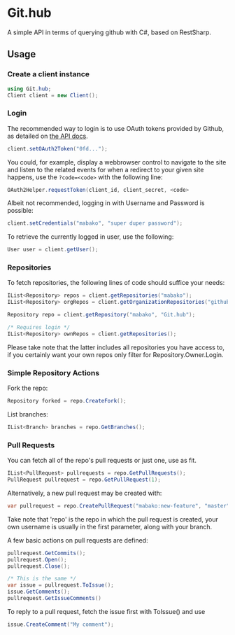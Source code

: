 # Git.hub

A simple API in terms of querying github with C#, based on RestSharp.

## Usage

### Create a client instance

```csharp
using Git.hub;
Client client = new Client();
```

### Login

The recommended way to login is to use OAuth tokens provided by Github,
as detailed on [the API docs](http://developer.github.com/v3/oauth/).

```csharp
client.setOAuth2Token("0fd...");
```

You could, for example, display a webbrowser control to navigate to the
site and listen to the related events for when a redirect to your
given site happens, use the `?code=<code>` with the following line:

```csharp
OAuth2Helper.requestToken(client_id, client_secret, <code>
```

Albeit not recommended, logging in with Username and Password is possible:

```csharp
client.setCredentials("mabako", "super duper password");
```

To retrieve the currently logged in user, use the following:

```csharp
User user = client.getUser();
```

### Repositories

To fetch repositories, the following lines of code should suffice your needs:

```csharp
IList<Repository> repos = client.getRepositories("mabako");
IList<Repository> orgRepos = client.getOrganizationRepositories("github");

Repository repo = client.getRepository("mabako", "Git.hub");

/* Requires login */
IList<Repository> ownRepos = client.getRepositories();
```

Please take note that the latter includes all repositories you have access to,
if you certainly want your own repos only filter for Repository.Owner.Login.

### Simple Repository Actions

Fork the repo:

```csharp
Repository forked = repo.CreateFork();
```

List branches:

```csharp
IList<Branch> branches = repo.GetBranches();
```

### Pull Requests

You can fetch all of the repo's pull requests or just one, use as fit.

```csharp
IList<PullRequest> pullrequests = repo.GetPullRequests();
PullRequest pullrequest = repo.GetPullRequest(1);
```

Alternatively, a new pull request may be created with:

```csharp
var pullrequest = repo.CreatePullRequest("mabako:new-feature", "master", "Subject", "Details...");
```

Take note that 'repo' is the repo in which the pull request is created,
your own username is usually in the first parameter, along with your branch.

A few basic actions on pull requests are defined:

```csharp
pullrequest.GetCommits();
pullrequest.Open();
pullrequest.Close();

/* This is the same */
var issue = pullrequest.ToIssue();
issue.GetComments();
pullrequest.GetIssueComments()
```

To reply to a pull request, fetch the issue first with ToIssue() and use

```csharp
issue.CreateComment("My comment");
```
